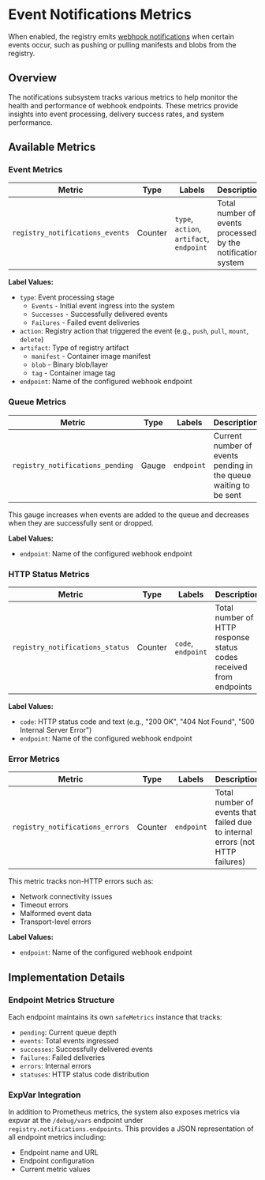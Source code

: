 # Event Notifications Metrics

When enabled, the registry emits [webhook notifications](../docs/configuration.md#notifications) when certain events occur, such as pushing or pulling manifests and blobs from the registry.

## Overview

The notifications subsystem tracks various metrics to help monitor the health and performance of webhook endpoints.
These metrics provide insights into event processing, delivery success rates, and system performance.

## Available Metrics

### Event Metrics

| Metric | Type | Labels | Description |
|--------|------|--------|-------------|
| `registry_notifications_events` | Counter | `type`, `action`, `artifact`, `endpoint` | Total number of events processed by the notification system |

**Label Values:**

<!-- markdownlint-disable MD044 -->
- `type`: Event processing stage
  - `Events` - Initial event ingress into the system
  - `Successes` - Successfully delivered events
  - `Failures` - Failed event deliveries
- `action`: Registry action that triggered the event (e.g., `push`, `pull`, `mount`, `delete`)
- `artifact`: Type of registry artifact
  - `manifest` - Container image manifest
  - `blob` - Binary blob/layer
  - `tag` - Container image tag
- `endpoint`: Name of the configured webhook endpoint

### Queue Metrics

| Metric | Type | Labels | Description |
|--------|------|--------|-------------|
| `registry_notifications_pending` | Gauge | `endpoint` | Current number of events pending in the queue waiting to be sent |

This gauge increases when events are added to the queue and decreases when they are successfully sent or dropped.

**Label Values:**

- `endpoint`: Name of the configured webhook endpoint

### HTTP Status Metrics

| Metric | Type | Labels | Description |
|--------|------|--------|-------------|
| `registry_notifications_status` | Counter | `code`, `endpoint` | Total number of HTTP response status codes received from endpoints |

**Label Values:**

- `code`: HTTP status code and text (e.g., "200 OK", "404 Not Found", "500 Internal Server Error")
- `endpoint`: Name of the configured webhook endpoint

### Error Metrics

| Metric | Type | Labels | Description |
|--------|------|--------|-------------|
| `registry_notifications_errors` | Counter | `endpoint` | Total number of events that failed due to internal errors (not HTTP failures) |

This metric tracks non-HTTP errors such as:

- Network connectivity issues
- Timeout errors
- Malformed event data
- Transport-level errors

**Label Values:**

- `endpoint`: Name of the configured webhook endpoint

## Implementation Details

### Endpoint Metrics Structure

Each endpoint maintains its own `safeMetrics` instance that tracks:

- `pending`: Current queue depth
- `events`: Total events ingressed
- `successes`: Successfully delivered events
- `failures`: Failed deliveries
- `errors`: Internal errors
- `statuses`: HTTP status code distribution

### ExpVar Integration

In addition to Prometheus metrics, the system also exposes metrics via expvar at the `/debug/vars` endpoint under `registry.notifications.endpoints`.
This provides a JSON representation of all endpoint metrics including:

- Endpoint name and URL
- Endpoint configuration
- Current metric values
